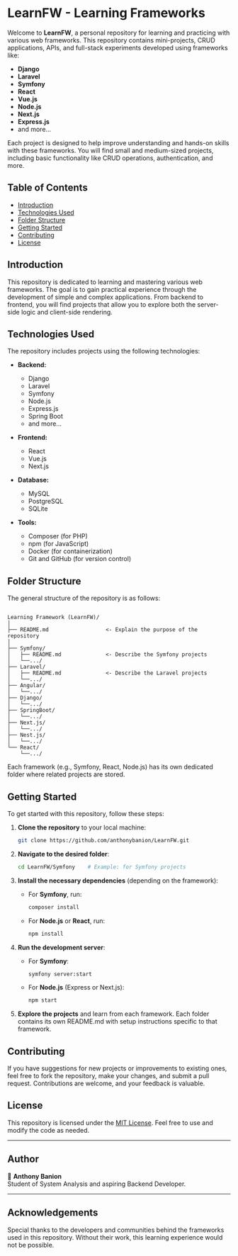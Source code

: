 # LearnFW - Learning Frameworks

Welcome to **LearnFW**, a personal repository for learning and practicing with various web frameworks. This repository contains mini-projects, CRUD applications, APIs, and full-stack experiments developed using frameworks like:

- **Django**
- **Laravel**
- **Symfony**
- **React**
- **Vue.js**
- **Node.js**
- **Next.js**
- **Express.js**
- and more...

Each project is designed to help improve understanding and hands-on skills with these frameworks. You will find small and medium-sized projects, including basic functionality like CRUD operations, authentication, and more.

## Table of Contents

- [Introduction](#introduction)
- [Technologies Used](#technologies-used)
- [Folder Structure](#folder-structure)
- [Getting Started](#getting-started)
- [Contributing](#contributing)
- [License](#license)

## Introduction

This repository is dedicated to learning and mastering various web frameworks. The goal is to gain practical experience through the development of simple and complex applications. From backend to frontend, you will find projects that allow you to explore both the server-side logic and client-side rendering.

## Technologies Used

The repository includes projects using the following technologies:

- **Backend:**
  - Django
  - Laravel
  - Symfony
  - Node.js
  - Express.js
  - Spring Boot
  - and more...

- **Frontend:**
  - React
  - Vue.js
  - Next.js

- **Database:**
  - MySQL
  - PostgreSQL
  - SQLite

- **Tools:**
  - Composer (for PHP)
  - npm (for JavaScript)
  - Docker (for containerization)
  - Git and GitHub (for version control)

## Folder Structure

The general structure of the repository is as follows:

```playground

Learning Framework (LearnFW)/
│
├── README.md                  <- Explain the purpose of the repository
│
├── Symfony/
│   ├── README.md              <- Describe the Symfony projects
│   └──.../
├── Laravel/
│   ├── README.md              <- Describe the Laravel projects
│   └──.../
├── Angular/
│   └──.../
├── Django/
│   └──.../
├── SpringBoot/
│   └──.../
├── Next.js/
│   └──.../
├── Nest.js/
│   └──.../
└── React/
    └──.../
```

Each framework (e.g., Symfony, React, Node.js) has its own dedicated folder where related projects are stored.

## Getting Started

To get started with this repository, follow these steps:

1. **Clone the repository** to your local machine:
    ```bash
    git clone https://github.com/anthonybanion/LearnFW.git
    ```

2. **Navigate to the desired folder**:
    ```bash
    cd LearnFW/Symfony    # Example: for Symfony projects
    ```

3. **Install the necessary dependencies** (depending on the framework):
    - For **Symfony**, run:
      ```bash
      composer install
      ```

    - For **Node.js** or **React**, run:
      ```bash
      npm install
      ```

4. **Run the development server**:
    - For **Symfony**:
      ```bash
      symfony server:start
      ```
    - For **Node.js** (Express or Next.js):
      ```bash
      npm start
      ```

5. **Explore the projects** and learn from each framework. Each folder contains its own README.md with setup instructions specific to that framework.

## Contributing

If you have suggestions for new projects or improvements to existing ones, feel free to fork the repository, make your changes, and submit a pull request. Contributions are welcome, and your feedback is valuable.

## License

This repository is licensed under the [MIT License](LICENSE). Feel free to use and modify the code as needed.

---

## Author

👤 **Anthony Banion**  
Student of System Analysis and aspiring Backend Developer.  

---

## Acknowledgements

Special thanks to the developers and communities behind the frameworks used in this repository. Without their work, this learning experience would not be possible.

